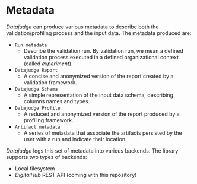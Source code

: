 
# Metadata

*Datajudge* can produce various metadata to describe both the validation/profiling process and the input data. The metadata produced are:

- `Run metadata`
  - Describe the validation run. By validation run, we mean a defined validation process executed in a defined organizational context (called *experiment*).
- `Datajudge Report`
  - A concise and anonymized version of the report created by a validation framework.
- `Datajudge Schema`
  - A simple representation of the input data schema, describing columns names and types.
- `Datajudge Profile`
  - A reduced and anonymized version of the report produced by a profiling framework.
- `Artifact metadata`
  - A series of metadata that associate the artifacts persisted by the user with a run and indicate their location.

*Datajudge* logs this set of metadata into various backends. The library supports two types of backends:

- Local filesystem
- *DigitalHub* REST API (coming with this repository)
